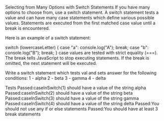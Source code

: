 Selecting from Many Options with Switch Statements
If you have many options to choose from, use a switch statement. A switch statement tests a value and can have many case statements which define various possible values. Statements are executed from the first matched case value until a break is encountered.

Here is an example of a switch statement:

switch (lowercaseLetter) {
  case "a":
    console.log("A");
    break;
  case "b":
    console.log("B");
    break;
}
case values are tested with strict equality (===). The break tells JavaScript to stop executing statements. If the break is omitted, the next statement will be executed.

Write a switch statement which tests val and sets answer for the following conditions:
1 - alpha
2 - beta
3 - gamma
4 - delta

Tests
Passed:caseInSwitch(1) should have a value of the string alpha
Passed:caseInSwitch(2) should have a value of the string beta
Passed:caseInSwitch(3) should have a value of the string gamma
Passed:caseInSwitch(4) should have a value of the string delta
Passed:You should not use any if or else statements
Passed:You should have at least 3 break statements